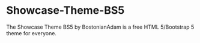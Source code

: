 # Showcase-Theme-BS5
The Showcase Theme BS5 by BostonianAdam is a free HTML 5/Bootstrap 5 theme for everyone.

